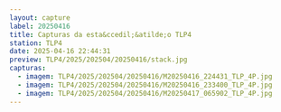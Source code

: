 ```yaml
---
layout: capture
label: 20250416
title: Capturas da esta&ccedil;&atilde;o TLP4
station: TLP4
date: 2025-04-16 22:44:31
preview: TLP4/2025/202504/20250416/stack.jpg
capturas:
  - imagem: TLP4/2025/202504/20250416/M20250416_224431_TLP_4P.jpg
  - imagem: TLP4/2025/202504/20250416/M20250416_233400_TLP_4P.jpg
  - imagem: TLP4/2025/202504/20250416/M20250417_065902_TLP_4P.jpg
---
```

